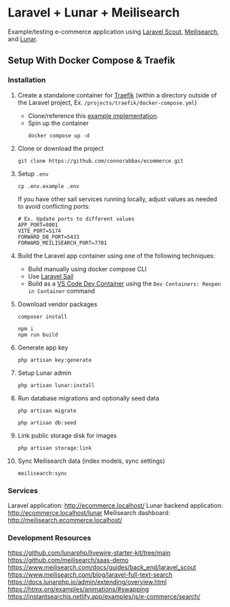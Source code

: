 # Laravel + Lunar + Meilisearch

Example/testing e-commerce application using [Laravel Scout](https://laravel.com/docs/11.x/scout), [Meilisearch](https://www.meilisearch.com/with/laravel), and [Lunar](https://lunarphp.io/).

## Setup With Docker Compose & Traefik

### Installation

1. Create a standalone container for [Traefik](https://doc.traefik.io/traefik/getting-started/quick-start/) (within a directory outside of the Laravel project, Ex. `/projects/traefik/docker-compose.yml`)

    - Clone/reference this [example implementation](https://github.com/connorabbas/traefik-docker-compose/blob/master/docker-compose.yml).
    - Spin up the container
        ```
        docker compose up -d
        ```

2. Clone or download the project

    ```
    git clone https://github.com/connorabbas/ecommerce.git
    ```

3. Setup `.env`

    ```
    cp .env.example .env
    ```

    If you have other sail services running locally, adjust values as needed to avoid conflicting ports:

    ```
    # Ex. Update ports to different values
    APP_PORT=8001
    VITE_PORT=5174
    FORWARD_DB_PORT=5433
    FORWARD_MEILISEARCH_PORT=7701
    ```

4. Build the Laravel app container using one of the following techniques:

    - Build manually using docker compose CLI
    - Use [Laravel Sail](https://laravel.com/docs/master/sail)
    - Build as a [VS Code Dev Container](https://code.visualstudio.com/docs/devcontainers/tutorial) using the `Dev Containers: Reopen in Container` command

5. Download vendor packages

    ```
    composer install
    ```

    ```
    npm i
    npm run build
    ```

6. Generate app key

    ```
    php artisan key:generate
    ```

7. Setup Lunar admin

    ```
    php artisan lunar:install
    ```

8. Run database migrations and optionally seed data

    ```
    php artisan migrate
    ```

    ```
    php artisan db:seed
    ```

9. Link public storage disk for images

    ```
    php artisan storage:link
    ```

10. Sync Meilisearch data (index models, sync settings)
    ```
    meilisearch:sync
    ```

### Services

Laravel application: http://ecommerce.localhost/
Lunar backend application: http://ecommerce.localhost/lunar
Meilisearch dashboard: http://meilisearch.ecommerce.localhost/

### Development Resources

https://github.com/lunarphp/livewire-starter-kit/tree/main
https://github.com/meilisearch/saas-demo
https://www.meilisearch.com/docs/guides/back_end/laravel_scout
https://www.meilisearch.com/blog/laravel-full-text-search
https://docs.lunarphp.io/admin/extending/overview.html
https://htmx.org/examples/animations/#swapping
https://instantsearchjs.netlify.app/examples/js/e-commerce/search/
